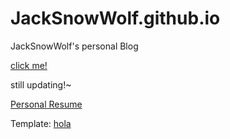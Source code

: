 # JackSnowWolf.github.io
JackSnowWolf's personal Blog

[click me!](https://jacksnowwolf.github.io/)

still updating!~

[Personal Resume](doc/huchong_resume.pdf)

Template: [hola](https://www.styleshout.com/free-templates/hola/)